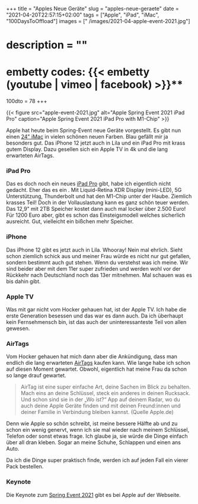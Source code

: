 +++
title = "Apples Neue Geräte"
slug = "apples-neue-geraete"
date = "2021-04-20T22:57:15+02:00"
tags = ["Apple", "iPad", "iMac", "100DaysToOffload"]
images = [" /images/2021-04-apple-event-2021.jpg"]
# description = ""
# embetty codes: {{< embetty (youtube | vimeo | facebook) <id> >}}**
100dto = 78
+++

{{< figure src="apple-event-2021.jpg" alt="Apple Spring Event 2021 iPad Pro" caption="Apple Spring Event 2021 iPad Pro with M1-Chip" >}}

Apple hat heute beim Spring-Event neue Geräte vorgestellt. Es gibt nun einen [24" iMac](https://www.apple.com/de/imac-24/) in vielen schönen neuen Farben. Blau gefällt mir ja besonders gut. Das iPhone 12 jetzt auch in Lila und ein iPad Pro mit krass gutem Display. Dazu gesellen sich ein Apple TV in 4k und die lang erwarteten AirTags. 

<!--more-->

### iPad Pro

Das es doch noch ein neues [iPad Pro](https://www.apple.com/de/ipad-pro/) gibt, habe ich eigentlich nicht gedacht. Eher das es ein . Mit Liquid-Retina XDR Display (mini-LED), 5G Unterstützung, Thunderbolt und hat den M1-Chip unter der Haube. Ziemlich krasses Teil! Doch in der Vollauslastung kann es ganz schön teuer werden. Das 12,9" mit 2TB Speicher kostet dann auch mal locker über 2.500 Euro! Für 1200 Euro aber, gibt es schon das Einsteigsmodell welches sicherlich ausreicht. Gut, vielleicht ein bißchen mehr Speicher. 

### iPhone
Das iPhone 12 gibt es jetzt auch in Lila. Whooray! Nein mal ehrlich. Sieht schon ziemlich schick aus und meiner Frau würde es nicht nur gut gefallen, sondern bestimmt auch gut stehen. Wenn du verstehst was ich meine. Wir sind beider aber mit dem 11er super zufrieden und werden wohl vor der Rückkehr nach Deutschland noch das 13er mitnehmen. Mal schauen was es bis dahin gibt. 

### Apple TV
Was mit gar nicht vom Hocker gehauen hat, ist der Apple TV. Ich habe die erste Generation besessen und das war es dann auch. Da ich überhaupt kein Fernsehmensch bin, ist das auch der uninteressanteste Teil von allen gewesen. 

### AirTags

Vom Hocker gehauen hat mich dann aber die Ankündigung, dass man endlich die lang erwarteten [AirTags](https://www.apple.com/de/airtag/) kaufen kann. Wie lange habe ich schon auf diesen Moment gewartet. Obwohl, eigentlich hat meine Frau da schon so lange drauf gewartet. 

> AirTag ist eine super einfache Art, deine Sachen im Blick zu behalten. Mach eins an deine Schlüssel, steck ein anderes in deinen Ruck­sack. Und schon sind sie in der „Wo ist?“ App auf deinem Radar, wo du auch deine Apple Geräte finden und mit deinen Freund:innen und deiner Familie in Verbindung bleiben kannst. (Quelle Apple.de)

Denn wie Apple so schön schreibt, ist meine bessere Hälfte ab und zu schon ein wenig genervt, wenn ich sie mal wieder nach meinem Schlüssel, Telefon oder sonst etwas frage. Ich glaube ja, sie würde die Dinge einfach über all dran kleben. Sogar an meine Schuhe, Schlappen und einen ans Auto.

Da ich die Dinge super praktisch finde, werden ich auf jeden Fall ein vierer Pack bestellen.

### Keynote

Die Keynote zum [Spring Event 2021](https://www.apple.com/de/apple-events/april-2021/) gibt es bei Apple auf der Webseite.

